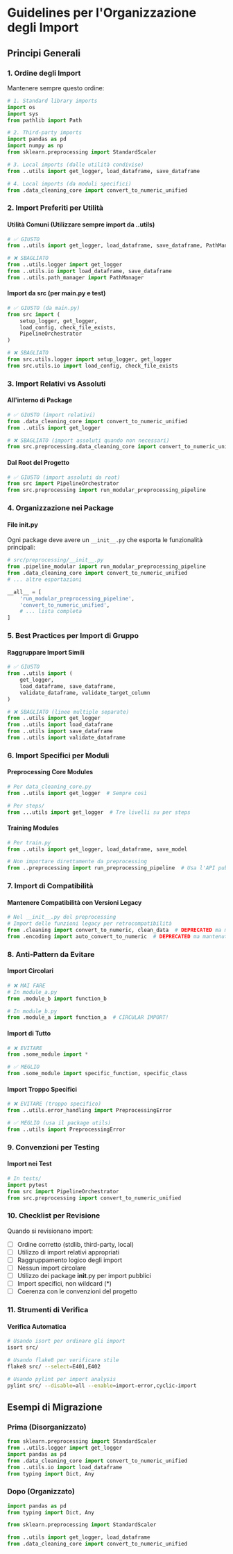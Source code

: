 # Guidelines per l'Organizzazione degli Import

## Principi Generali

### 1. Ordine degli Import
Mantenere sempre questo ordine:
```python
# 1. Standard library imports
import os
import sys
from pathlib import Path

# 2. Third-party imports
import pandas as pd
import numpy as np
from sklearn.preprocessing import StandardScaler

# 3. Local imports (dalle utilità condivise)
from ..utils import get_logger, load_dataframe, save_dataframe

# 4. Local imports (da moduli specifici)
from .data_cleaning_core import convert_to_numeric_unified
```

### 2. Import Preferiti per Utilità

#### Utilità Comuni (Utilizzare sempre import da ..utils)
```python
# ✅ GIUSTO
from ..utils import get_logger, load_dataframe, save_dataframe, PathManager

# ❌ SBAGLIATO 
from ..utils.logger import get_logger
from ..utils.io import load_dataframe, save_dataframe
from ..utils.path_manager import PathManager
```

#### Import da src (per main.py e test)
```python
# ✅ GIUSTO (da main.py)
from src import (
    setup_logger, get_logger,
    load_config, check_file_exists,
    PipelineOrchestrator
)

# ❌ SBAGLIATO
from src.utils.logger import setup_logger, get_logger
from src.utils.io import load_config, check_file_exists
```

### 3. Import Relativi vs Assoluti

#### All'interno di Package
```python
# ✅ GIUSTO (import relativi)
from .data_cleaning_core import convert_to_numeric_unified
from ..utils import get_logger

# ❌ SBAGLIATO (import assoluti quando non necessari)
from src.preprocessing.data_cleaning_core import convert_to_numeric_unified
```

#### Dal Root del Progetto
```python
# ✅ GIUSTO (import assoluti da root)
from src import PipelineOrchestrator
from src.preprocessing import run_modular_preprocessing_pipeline
```

### 4. Organizzazione nei Package

#### File __init__.py
Ogni package deve avere un `__init__.py` che esporta le funzionalità principali:

```python
# src/preprocessing/__init__.py
from .pipeline_modular import run_modular_preprocessing_pipeline
from .data_cleaning_core import convert_to_numeric_unified
# ... altre esportazioni

__all__ = [
    'run_modular_preprocessing_pipeline',
    'convert_to_numeric_unified',
    # ... lista completa
]
```

### 5. Best Practices per Import di Gruppo

#### Raggruppare Import Simili
```python
# ✅ GIUSTO
from ..utils import (
    get_logger, 
    load_dataframe, save_dataframe,
    validate_dataframe, validate_target_column
)

# ❌ SBAGLIATO (linee multiple separate)
from ..utils import get_logger
from ..utils import load_dataframe
from ..utils import save_dataframe
from ..utils import validate_dataframe
```

### 6. Import Specifici per Moduli

#### Preprocessing Core Modules
```python
# Per data_cleaning_core.py
from ..utils import get_logger  # Sempre così

# Per steps/
from ...utils import get_logger  # Tre livelli su per steps
```

#### Training Modules
```python
# Per train.py
from ..utils import get_logger, load_dataframe, save_model

# Non importare direttamente da preprocessing
from ..preprocessing import run_preprocessing_pipeline  # Usa l'API pubblica
```

### 7. Import di Compatibilità

#### Mantenere Compatibilità con Versioni Legacy
```python
# Nel __init__.py del preprocessing
# Import delle funzioni legacy per retrocompatibilità
from .cleaning import convert_to_numeric, clean_data  # DEPRECATED ma mantenute
from .encoding import auto_convert_to_numeric  # DEPRECATED ma mantenute
```

### 8. Anti-Pattern da Evitare

#### Import Circolari
```python
# ❌ MAI FARE
# In module_a.py
from .module_b import function_b

# In module_b.py  
from .module_a import function_a  # CIRCULAR IMPORT!
```

#### Import di Tutto
```python
# ❌ EVITARE
from .some_module import *

# ✅ MEGLIO
from .some_module import specific_function, specific_class
```

#### Import Troppo Specifici
```python
# ❌ EVITARE (troppo specifico)
from ..utils.error_handling import PreprocessingError

# ✅ MEGLIO (usa il package utils)
from ..utils import PreprocessingError
```

### 9. Convenzioni per Testing

#### Import nei Test
```python
# In tests/
import pytest
from src import PipelineOrchestrator
from src.preprocessing import convert_to_numeric_unified
```

### 10. Checklist per Revisione

Quando si revisionano import:
- [ ] Ordine corretto (stdlib, third-party, local)
- [ ] Utilizzo di import relativi appropriati
- [ ] Raggruppamento logico degli import
- [ ] Nessun import circolare
- [ ] Utilizzo dei package __init__.py per import pubblici
- [ ] Import specifici, non wildcard (*)
- [ ] Coerenza con le convenzioni del progetto

### 11. Strumenti di Verifica

#### Verifica Automatica
```bash
# Usando isort per ordinare gli import
isort src/

# Usando flake8 per verificare stile
flake8 src/ --select=E401,E402

# Usando pylint per import analysis
pylint src/ --disable=all --enable=import-error,cyclic-import
```

## Esempi di Migrazione

### Prima (Disorganizzato)
```python
from sklearn.preprocessing import StandardScaler
from ..utils.logger import get_logger
import pandas as pd
from .data_cleaning_core import convert_to_numeric_unified
from ..utils.io import load_dataframe
from typing import Dict, Any
```

### Dopo (Organizzato)
```python
import pandas as pd
from typing import Dict, Any

from sklearn.preprocessing import StandardScaler

from ..utils import get_logger, load_dataframe
from .data_cleaning_core import convert_to_numeric_unified
```